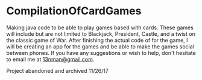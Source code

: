 CompilationOfCardGames
======================

Making java code to be able to play games based with cards.
These games will include but are not limited to Blackjack, President, Castle, and a twist on the classic game of War.
After finishing the actual code of for the game, I will be creating an app for the games and be able to make the games social between phones.
If you have any suggestions or wish to help, don't hesitate to email me at 13nman@gmail.com.


Project abandoned and archived 11/26/17
